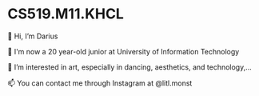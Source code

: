 # CS519.M11.KHCL

👋 Hi, I’m Darius

🌱 I'm now a 20 year-old junior at University of Information Technology

👀 I’m interested in art, especially in dancing, aesthetics, and technology,...

📫 You can contact me through Instagram at @litl.monst
